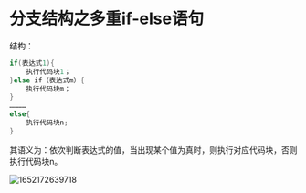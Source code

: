 # 分支结构之多重if-else语句 

结构：

```c
if(表达式1){
	执行代码块1；
}else if（表达式m）{
	执行代码块m；
}
…………
else{
	执行代码块n;
}
```

其语义为：依次判断表达式的值，当出现某个值为真时，则执行对应代码块，否则执行代码块n。 

![1652172639718](https://gitee.com/Enteral/images/raw/master/https://gitee.com/enteral/images/1652172639718.png)

